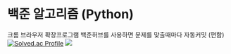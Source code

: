 # 백준 알고리즘 (Python)
크롬 브라우저 확장프로그램 백준허브를 사용하면 문제를 맞출때마다 자동커밋 (편함)
</a>
[![Solved.ac Profile](http://mazassumnida.wtf/api/v2/generate_badge?boj=aprkfrmrgua1)](https://solved.ac/aprkfrmrgua1/)
</a>
<img src="http://mazandi.herokuapp.com/api?handle=aprkfrmrgua1&theme=dark"/>
